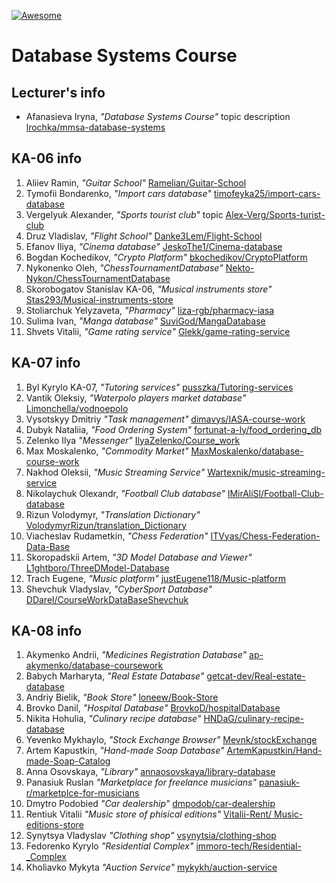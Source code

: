 [![Awesome][icon-awesome]][awesome]

# Database Systems Course  

## Lecturer's info  

- Afanasieva Iryna, *"Database Systems Course"* topic description [lrochka/mmsa-database-systems](https://github.com/lrochka/mmsa-database-systems)

## KA-06 info 

1. Aliiev Ramin, *"Guitar School"* [Ramelian/Guitar-School](https://github.com/Ramelian/Guitar-School)
5. Tymofii Bondarenko, *"Import cars database"* [timofeyka25/import-cars-database](https://github.com/timofeyka25/import-cars-database)
7. Vergelyuk Alexander, *"Sports tourist club"* topic [Alex-Verg/Sports-turist-club](https://github.com/Alex-Verg/Sports-turist-club)
11. Druz Vladislav, *"Flight School"* [Danke3Lem/Flight-School](https://github.com/Danke3Lem/Flight-School)
12. Efanov Iliya, *"Cinema database"* [JeskoThe1/Cinema-database](https://github.com/JeskoThe1/Cinema-database)
17. Bogdan Kochedikov, *"Crypto Platform"* [bkochedikov/CryptoPlatform](https://github.com/bkochedikov/CryptoPlatform)
20. Nykonenko Oleh, *"ChessTournamentDatabase"* [Nekto-Nykon/ChessTournamentDatabase](https://github.com/Nekto-Nykon/ChessTournamentDatabase)
23. Skorobogatov Stanislav KA-06, *"Musical instruments store"* [Stas293/Musical-instruments-store](https://github.com/Stas293/Musical-instruments-store)
24. Stoliarchuk Yelyzaveta, *"Pharmacy"* [liza-rgb/pharmacy-iasa](https://github.com/liza-rgb/pharmacy-iasa)
25. Sulima Ivan, *"Manga database"* [SuviGod/MangaDatabase](https://github.com/SuviGod/MangaDatabase)
27. Shvets Vitalii, *"Game rating service"* [Glekk/game-rating-service](https://github.com/Glekk/game-rating-service) 

## KA-07 info
1. Byl Kyrylo KA-07, *"Tutoring services"* [pusszka/Tutoring-services](https://github.com/pusszka/Tutoring-services)
2. Vantik Oleksiy, *"Waterpolo players market database"* [Limonchella/vodnoepolo](https://github.com/Limonchella/vodnoepolo)
3. Vysotskyy Dmitriy *"Task management"* [dimavys/IASA-course-work](https://github.com/dimavys/IASA-course-work)
6. Dubyk Nataliia, *"Food Ordering System"* [fortunat-a-ly/food_ordering_db](https://github.com/fortunat-a-ly/food_ordering_db)
8. Zelenko Ilya *"Messenger"* [IlyaZelenko/Course_work](https://github.com/IlyaZelenko/Course_work)
14. Max Moskalenko, *"Commodity Market"* [MaxMoskalenko/database-course-work](https://github.com/MaxMoskalenko/database-course-work)
15. Nakhod Oleksii, *"Music Streaming Service"* [Wartexnik/music-streaming-service](https://github.com/Wartexnik/music-streaming-service)
16. Nikolaychuk Olexandr, *"Football Club database"* [lMirAliSl/Football-Club-database](https://github.com/lMirAliSl/Football-Club-database)
20. Rizun Volodymyr, *"Translation Dictionary"* [VolodymyrRizun/translation_Dictionary](https://github.com/VolodymyrRizun/translation_Dictionary)
21. Viacheslav Rudametkin, *"Chess Federation"* [ITVyas/Chess-Federation-Data-Base](https://github.com/ITVyas/Chess-Federation-Data-Base)
23. Skoropadskii Artem, *"3D Model Database and Viewer"* [L1ghtboro/ThreeDModel-Database](https://github.com/L1ghtboro/ThreeDModel-Database)
25. Trach Eugene, *"Music platform"* [justEugene118/Music-platform](https://github.com/justEugene118/Music-platform)
29. Shevchuk Vladyslav, *"CyberSport Database"* [DDarel/CourseWorkDataBaseShevchuk](https://github.com/DDarel/CourseWorkDataBaseShevchuk)

## KA-08 info

1. Akymenko Andrii, *"Medicines Registration Database"* [ap-akymenko/database-coursework](https://github.com/ap-akymenko/database-coursework)
2. Babych Marharyta, *"Real Estate Database"* [getcat-dev/Real-estate-database](https://github.com/getcat-dev/Real-estate-database)
3. Andriy Bielik, *"Book Store"* [loneew/Book-Store](https://github.com/loneew/Book-Store)
4. Brovko Danil, *"Hospital Database"* [BrovkoD/hospitalDatabase](https://github.com/BrovkoD/hospitalDatabase)
6. Nikita Hohulia, *"Culinary recipe database"* [HNDaG/culinary-recipe-database](https://github.com/HNDaG/culinary-recipe-database)
7. Yevenko Mykhaylo, *"Stock Exchange Browser"* [Mevnk/stockExchange](https://github.com/Mevnk/stockExchange)
9. Artem Kapustkin, *"Hand-made Soap Database"* [ArtemKapustkin/Hand-made-Soap-Catalog](https://github.com/ArtemKapustkin/Hand-made-Soap-Catalog)
14. Anna Osovskaya, *"Library"* [annaosovskaya/library-database](https://github.com/annaosovskaya/library-database)
15. Panasiuk Ruslan *"Marketplace for freelance musicians"* [panasiuk-r/marketplce-for-musicians](https://github.com/panasiuk-r/marketplce-for-musicians)
16. Dmytro Podobied *"Car dealership"* [dmpodob/car-dealership](https://github.com/dmpodob/car-dealership)
17. Rentiuk Vitalii *"Music store of phisical editions"* [Vitalii-Rent/ Music-editions-store](https://github.com/Vitalii-Rent/Music-editions-store)
18. Synytsya Vladyslav *"Clothing shop"* [vsynytsia/clothing-shop](https://github.com/vsynytsia/clothing-shop)
21. Fedorenko Kyrylo *"Residential Complex"* [immoro-tech/Residential-_Complex](https://github.com/immoro-tech/Residential-_Complex)
22. Kholiavko Mykyta *"Auction Service"* [mykykh/auction-service](https://github.com/mykykh/auction-service.git)


[icon-awesome]: https://cdn.rawgit.com/sindresorhus/awesome/d7305f38d29fed78fa85652e3a63e154dd8e8829/media/badge.svg
[awesome]: https://github.com/sindresorhus/awesome

